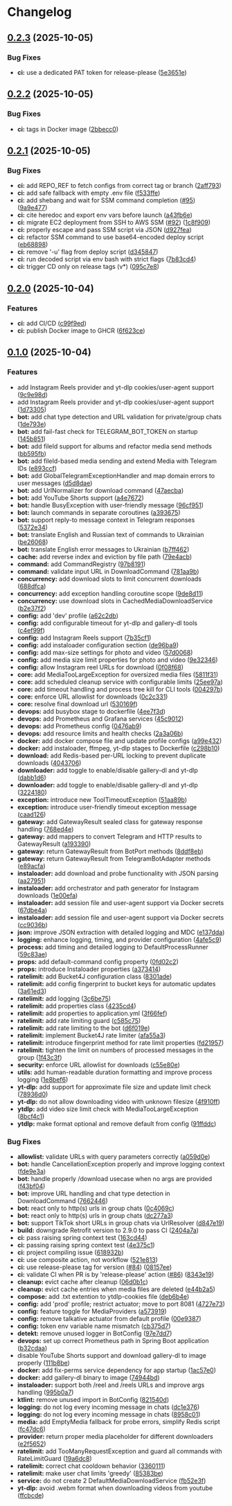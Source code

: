 # Changelog

## [0.2.3](https://github.com/furaizi/downloader-bot/compare/v0.2.2...v0.2.3) (2025-10-05)


### Bug Fixes

* **ci:** use a dedicated PAT token for release-please ([5e3651e](https://github.com/furaizi/downloader-bot/commit/5e3651ef23525477e4e0469c8f6ad222c57d3328))

## [0.2.2](https://github.com/furaizi/downloader-bot/compare/v0.2.1...v0.2.2) (2025-10-05)


### Bug Fixes

* **ci:** tags in Docker image ([2bbecc0](https://github.com/furaizi/downloader-bot/commit/2bbecc029875f06ab325e3b06eed7af7c5702cb9))

## [0.2.1](https://github.com/furaizi/downloader-bot/compare/v0.2.0...v0.2.1) (2025-10-05)


### Bug Fixes

* **ci:** add REPO_REF to fetch configs from correct tag or branch ([2aff793](https://github.com/furaizi/downloader-bot/commit/2aff7930f4b779ca960ea3f12277c44cb054b6c1))
* **ci:** add safe fallback with empty .env file ([f533ffe](https://github.com/furaizi/downloader-bot/commit/f533ffe68c4cb00d87904c72117138b7c147e2da))
* **ci:** add shebang and wait for SSM command completion ([#95](https://github.com/furaizi/downloader-bot/issues/95)) ([9a9e477](https://github.com/furaizi/downloader-bot/commit/9a9e477e1f01f72bcb23289481e385cf6e707187))
* **ci:** cite heredoc and export env vars before launch ([a43fb6e](https://github.com/furaizi/downloader-bot/commit/a43fb6e3535dd959c6d06d355f8a546d03f0198f))
* **ci:** migrate EC2 deployment from SSH to AWS SSM ([#92](https://github.com/furaizi/downloader-bot/issues/92)) ([1c8f909](https://github.com/furaizi/downloader-bot/commit/1c8f90921ba89d6eaa6836f2d1d506dc863d6946))
* **ci:** properly escape and pass SSM script via JSON ([d927fea](https://github.com/furaizi/downloader-bot/commit/d927fea0e4cb54b65f7cc34c97b6eea13817bae5))
* **ci:** refactor SSM command to use base64-encoded deploy script ([eb68898](https://github.com/furaizi/downloader-bot/commit/eb68898a2b92a093890eac866fa68b0b4a495d12))
* **ci:** remove '-u' flag from deploy script ([d345847](https://github.com/furaizi/downloader-bot/commit/d345847a612cc8dc89ffab8df1f4fb3500841c37))
* **ci:** run decoded script via env bash with strict flags ([7b83cd4](https://github.com/furaizi/downloader-bot/commit/7b83cd4cc248af34cf231a2abc791a8a419a4f75))
* **ci:** trigger CD only on release tags (v*) ([095c7e8](https://github.com/furaizi/downloader-bot/commit/095c7e83458a0153d41adf5f0708fd405f02678e))

## [0.2.0](https://github.com/furaizi/downloader-bot/compare/v0.1.0...v0.2.0) (2025-10-04)


### Features

* **ci:** add CI/CD ([c99f9ed](https://github.com/furaizi/downloader-bot/commit/c99f9ed4c6ba1e541cf9cc9c1c39e6d9cb3dfcbd))
* **ci:** publish Docker image to GHCR ([6f623ce](https://github.com/furaizi/downloader-bot/commit/6f623ce3f36db799b7470f924628312777ffc66f))

## [0.1.0](https://github.com/furaizi/downloader-bot/compare/v0.0.1...v0.1.0) (2025-10-04)


### Features

* add Instagram Reels provider and yt-dlp cookies/user-agent support ([9c9e98d](https://github.com/furaizi/downloader-bot/commit/9c9e98d43d0292c2012b4ce992ea10c3223f6ac6))
* add Instagram Reels provider and yt-dlp cookies/user-agent support ([1d73305](https://github.com/furaizi/downloader-bot/commit/1d733050d57093b2a6a9961fbb289085f9c59331))
* **bot:** add chat type detection and URL validation for private/group chats ([1de793e](https://github.com/furaizi/downloader-bot/commit/1de793e2d5d5588b2388f9c37cf3a099cdc7f4b2))
* **bot:** add fail-fast check for TELEGRAM_BOT_TOKEN on startup ([145b851](https://github.com/furaizi/downloader-bot/commit/145b851a915e2930a50a99275230b795293163bb))
* **bot:** add fileId support for albums and refactor media send methods ([bb595fb](https://github.com/furaizi/downloader-bot/commit/bb595fbc1e8a9d35edd2e699b85ce025f7ee004c))
* **bot:** add fileId-based media sending and extend Media with Telegram IDs ([e893ccf](https://github.com/furaizi/downloader-bot/commit/e893ccf3cdee246a51f9e28af4a2b3933b203101))
* **bot:** add GlobalTelegramExceptionHandler and map domain errors to user messages ([d5d8dae](https://github.com/furaizi/downloader-bot/commit/d5d8dae70a9b6b4b1d3c0f04ef41fc1908cf97c6))
* **bot:** add UrlNormalizer for download command ([47aecba](https://github.com/furaizi/downloader-bot/commit/47aecbac649cc2f94d5fe4bd65a5e20f65cf5e46))
* **bot:** add YouTube Shorts support ([a4e7672](https://github.com/furaizi/downloader-bot/commit/a4e76725e883fe76ed7911eb10309b0e0e2e68f7))
* **bot:** handle BusyException with user-friendly message ([96cf951](https://github.com/furaizi/downloader-bot/commit/96cf9515c9544796f14f73a9c215dfb75f89bf88))
* **bot:** launch commands in separate coroutines ([a393675](https://github.com/furaizi/downloader-bot/commit/a3936752bff369765cc7deb1d56ab4692be2f332))
* **bot:** support reply-to message context in Telegram responses ([5372e34](https://github.com/furaizi/downloader-bot/commit/5372e346c1f47c18b5881cde20821fccb3bf781c))
* **bot:** translate English and Russian text of commands to Ukrainian ([be26068](https://github.com/furaizi/downloader-bot/commit/be260684059a81f97be2a9a78b932ed87811ede2))
* **bot:** translate English error messages to Ukrainian ([b7ff462](https://github.com/furaizi/downloader-bot/commit/b7ff462304a38300bcfbf4bb0c221ec42c5490a2))
* **cache:** add reverse index and eviction by file path ([79e4acb](https://github.com/furaizi/downloader-bot/commit/79e4acb6c7145810845447345a2aa4b0556d76e8))
* **command:** add CommandRegistry ([97b8191](https://github.com/furaizi/downloader-bot/commit/97b8191e18f27a0c484d52f16c9e677f5cf1cd37))
* **command:** validate input URL in DownloadCommand ([781aa9b](https://github.com/furaizi/downloader-bot/commit/781aa9bb0b4c63651cfb8f1f5ea4b9940a145614))
* **concurrency:** add download slots to limit concurrent downloads ([688dfca](https://github.com/furaizi/downloader-bot/commit/688dfca08688fb1421adc9d43cb988620f8ffe4c))
* **concurrency:** add exception handling coroutine scope ([9de8d11](https://github.com/furaizi/downloader-bot/commit/9de8d11d168543da2461c912ff51c3f337d08111))
* **concurrency:** use download slots in CachedMediaDownloadService ([b2e37f2](https://github.com/furaizi/downloader-bot/commit/b2e37f2ed2c86445f5901fc00e127c99b752a8fa))
* **config:** add 'dev' profile ([a62c2db](https://github.com/furaizi/downloader-bot/commit/a62c2db113b7c27d5aa6f93693b83bf719c6dba6))
* **config:** add configurable timeout for yt-dlp and gallery-dl tools ([c4ef99f](https://github.com/furaizi/downloader-bot/commit/c4ef99f60229de8f09b063e2e84b7297a778963d))
* **config:** add Instagram Reels support ([7b35cf1](https://github.com/furaizi/downloader-bot/commit/7b35cf11496057f94fffc261af5b808ae4e4ba03))
* **config:** add instaloader configuration section ([de96ba9](https://github.com/furaizi/downloader-bot/commit/de96ba96ba0a47776f004c30fd20b2adaa51b8da))
* **config:** add max-size settings for photo and video ([57d0068](https://github.com/furaizi/downloader-bot/commit/57d0068e5d43c2ab0ed991cdb22916031c3fe729))
* **config:** add media size limit properties for photo and video ([9e32346](https://github.com/furaizi/downloader-bot/commit/9e323461baa8ce1cce3dce32d573e5ffb15c7016))
* **config:** allow Instagram reel URLs for download ([0f08f68](https://github.com/furaizi/downloader-bot/commit/0f08f681eee3c4f23f8dea68ecb6fa2e3d78d8cf))
* **core:** add MediaTooLargeException for oversized media files ([5811f31](https://github.com/furaizi/downloader-bot/commit/5811f31d595bbc58a0e39def92b16d427a1eff2d))
* **core:** add scheduled cleanup service with configurable limits ([25ee97a](https://github.com/furaizi/downloader-bot/commit/25ee97a01e93316d9cfad3ea72005d33d8d4c279))
* **core:** add timeout handling and process tree kill for CLI tools ([004297b](https://github.com/furaizi/downloader-bot/commit/004297b2d3cb85f745fabea2c928544202cd8382))
* **core:** enforce URL allowlist for downloads ([0c2c331](https://github.com/furaizi/downloader-bot/commit/0c2c3316475103e5d23c176b39aafdde86808860))
* **core:** resolve final download url ([530169f](https://github.com/furaizi/downloader-bot/commit/530169fce1692e9ab2a53be349bca71aa10310b6))
* **devops:** add busybox stage to dockerfile ([4ee7f3d](https://github.com/furaizi/downloader-bot/commit/4ee7f3d70a125d14153b51c010edd29b8f24a6ad))
* **devops:** add Prometheus and Grafana services ([45c9012](https://github.com/furaizi/downloader-bot/commit/45c9012f56c992a7c1ea4e68972103b6db246070))
* **devops:** add Prometheus config ([0476ab9](https://github.com/furaizi/downloader-bot/commit/0476ab9ff5b02fad1696c5858ef84860a533bfb9))
* **devops:** add resource limits and health checks ([2a3a06b](https://github.com/furaizi/downloader-bot/commit/2a3a06b056a803b6701ea11d8cb74d7b252c74c1))
* **docker:** add docker compose file and update profile configs ([a99e432](https://github.com/furaizi/downloader-bot/commit/a99e4320325b45eb38346264fcff613e8fd7cdb6))
* **docker:** add instaloader, ffmpeg, yt-dlp stages to Dockerfile ([c298b10](https://github.com/furaizi/downloader-bot/commit/c298b10e2785cad6f8b7f6ae3ae71ac89375fd40))
* **download:** add Redis-based per-URL locking to prevent duplicate downloads ([4043706](https://github.com/furaizi/downloader-bot/commit/404370695f11e5845142ceca6c5199d9449fc6e7))
* **downloader:** add toggle to enable/disable gallery-dl and yt-dlp ([dabb1d6](https://github.com/furaizi/downloader-bot/commit/dabb1d696ee0400b545403b71b54e02c225dd74e))
* **downloader:** add toggle to enable/disable gallery-dl and yt-dlp ([3224180](https://github.com/furaizi/downloader-bot/commit/32241801255005c22a9ea6f1fc47fd9768c219e1))
* **exception:** introduce new ToolTimeoutException ([51aa89b](https://github.com/furaizi/downloader-bot/commit/51aa89b0b239be0afa3426a536816efb3671cd53))
* **exception:** introduce user-friendly timeout exception message ([caad126](https://github.com/furaizi/downloader-bot/commit/caad12681bbac7be721aaf2344c1dbb9e5848c79))
* **gateway:** add GatewayResult sealed class for gateway response handling ([768ed4e](https://github.com/furaizi/downloader-bot/commit/768ed4e351fe0121b2ab467d9cf9466f65d8f2e0))
* **gateway:** add mappers to convert Telegram and HTTP results to GatewayResult ([a193390](https://github.com/furaizi/downloader-bot/commit/a1933902d6ff0aff2a70062de7f67883d9884f08))
* **gateway:** return GatewayResult from BotPort methods ([8ddf8eb](https://github.com/furaizi/downloader-bot/commit/8ddf8eb2f0eb8f87ee8bda035dbbf4bff7d7bd16))
* **gateway:** return GatewayResult from TelegramBotAdapter methods ([e89acfa](https://github.com/furaizi/downloader-bot/commit/e89acfa800958971fade57b66a40e3d6508b8e2a))
* **instaloader:** add download and probe functionality with JSON parsing ([aa27951](https://github.com/furaizi/downloader-bot/commit/aa27951f7ffe88b16eefb1c50900bdac9ce178b7))
* **instaloader:** add orchestrator and path generator for Instagram downloads ([1e00efa](https://github.com/furaizi/downloader-bot/commit/1e00efa2cd1a953359c4822f6616e7e55d20219b))
* **instaloader:** add session file and user-agent support via Docker secrets ([67dbe4a](https://github.com/furaizi/downloader-bot/commit/67dbe4a533559f4fb219bf6107c69362ffc33ebb))
* **instaloader:** add session file and user-agent support via Docker secrets ([cc9036b](https://github.com/furaizi/downloader-bot/commit/cc9036b07a3efaa1f1607eff5951002c5cac8d38))
* **json:** improve JSON extraction with detailed logging and MDC ([e137dda](https://github.com/furaizi/downloader-bot/commit/e137dda098baf75122c8ffa76c635310237b35aa))
* **logging:** enhance logging, timing, and provider configuration ([4afe5c9](https://github.com/furaizi/downloader-bot/commit/4afe5c94540a5072bc61c5c609735916e93abc85))
* **process:** add timing and detailed logging to DefaultProcessRunner ([59c83ae](https://github.com/furaizi/downloader-bot/commit/59c83ae781b9f4c525eadf7db1cf0bf1667d1e43))
* **props:** add default-command config property ([0fd02c2](https://github.com/furaizi/downloader-bot/commit/0fd02c2a2ef1df5448c0b01f375f511beb981434))
* **props:** introduce Instaloader properties ([a373414](https://github.com/furaizi/downloader-bot/commit/a373414a0e80e5dc9362dcd9bc54ecb854cc45d2))
* **ratelimit:** add Bucket4J configuration class ([8301ade](https://github.com/furaizi/downloader-bot/commit/8301ade9fded9db218ea322b1d429f93ea39ede6))
* **ratelimit:** add config fingerprint to bucket keys for automatic updates ([3a61ed3](https://github.com/furaizi/downloader-bot/commit/3a61ed337dc4e8d699a5953217752587b4481adc))
* **ratelimit:** add logging ([3c6be75](https://github.com/furaizi/downloader-bot/commit/3c6be75dfdd1ff7aa3181c1d1b9cf68c997abe29))
* **ratelimit:** add properties class ([4235cd4](https://github.com/furaizi/downloader-bot/commit/4235cd4b743e22076394ad3b982da0918b0ebcdb))
* **ratelimit:** add properties to application.yml ([3f66fef](https://github.com/furaizi/downloader-bot/commit/3f66fefdc4885bba1f404c073bb44d71fbcaea13))
* **ratelimit:** add rate limiting guard ([c585c75](https://github.com/furaizi/downloader-bot/commit/c585c75906d7456f9bb8b1a7c8eeed03ac17de17))
* **ratelimit:** add rate limiting to the bot ([d6f019e](https://github.com/furaizi/downloader-bot/commit/d6f019e97909e2c78b748a423741d9a0f05c2987))
* **ratelimit:** implement Bucket4J rate limiter ([afa55a3](https://github.com/furaizi/downloader-bot/commit/afa55a3d4cf9401624f62e52547383287c6c278e))
* **ratelimit:** introduce fingerprint method for rate limit properties ([fd21957](https://github.com/furaizi/downloader-bot/commit/fd21957642f75e794da01a123cee74a822cdeb01))
* **ratelimit:** tighten the limit on numbers of processed messages in the group ([1f43c3f](https://github.com/furaizi/downloader-bot/commit/1f43c3f50bd3925f867755c0d2d2ed23e4c6e5ce))
* **security:** enforce URL allowlist for downloads ([c55e80e](https://github.com/furaizi/downloader-bot/commit/c55e80e7ab530312e7970c8aa37db3d6e193aea5))
* **utils:** add human-readable duration formatting and improve process logging ([1e8bef6](https://github.com/furaizi/downloader-bot/commit/1e8bef66d3bf8b5ccc354be062fe0dd82cabe9e1))
* **yt-dlp:** add support for approximate file size and update limit check ([78936d0](https://github.com/furaizi/downloader-bot/commit/78936d0a31ebb427506948abcea2da66155a7989))
* **yt-dlp:** do not allow downloading video with unknown filesize ([4f910ff](https://github.com/furaizi/downloader-bot/commit/4f910ff01a82ebf71aaf41bc05546d6eeffc6ae3))
* **ytdlp:** add video size limit check with MediaTooLargeException ([8bcf4c1](https://github.com/furaizi/downloader-bot/commit/8bcf4c14116a2d5e44cfe57586f30350874cd98c))
* **ytdlp:** make format optional and remove default from config ([91ffddc](https://github.com/furaizi/downloader-bot/commit/91ffddc96c42482592a1b03cc56be05c09b64643))


### Bug Fixes

* **allowlist:** validate URLs with query parameters correctly ([a059d0e](https://github.com/furaizi/downloader-bot/commit/a059d0ee1f07c268d7a2740c715183ad59b815a3))
* **bot:** handle CancellationException properly and improve logging context ([fde9e3a](https://github.com/furaizi/downloader-bot/commit/fde9e3a4aeb255a2fe69a865dda6eccd75c223d6))
* **bot:** handle properly /download usecase when no args are provided ([f43bf04](https://github.com/furaizi/downloader-bot/commit/f43bf042fc62fe3779324e6ac258474778537f4c))
* **bot:** improve URL handling and chat type detection in DownloadCommand ([7662446](https://github.com/furaizi/downloader-bot/commit/766244678e750a3565cd97064169485ddb8193f7))
* **bot:** react only to http(s) urls in group chats ([0c4069c](https://github.com/furaizi/downloader-bot/commit/0c4069cf02d19dec640c2c2b633f6dec0888a3ef))
* **bot:** react only to http(s) urls in group chats ([dc277a3](https://github.com/furaizi/downloader-bot/commit/dc277a3434e8752afea2c54394427bee7035d340))
* **bot:** support TikTok short URLs in group chats via UrlResolver ([d847e19](https://github.com/furaizi/downloader-bot/commit/d847e19dbb0ce6011a2f0ac061ee1e2560cfc975))
* **build:** downgrade Retrofit version to 2.9.0 to pass CI ([2404a7a](https://github.com/furaizi/downloader-bot/commit/2404a7a4ed486cfa33831da0cd2e090c8c20cd02))
* **ci:** pass raising spring context test ([163cd44](https://github.com/furaizi/downloader-bot/commit/163cd44d28be67eec86d2e80b79093f784d78d4d))
* **ci:** passing raising spring context test ([4e375c1](https://github.com/furaizi/downloader-bot/commit/4e375c106b858c03715a52bae7449c2d032a65e7))
* **ci:** project compiling issue ([618932b](https://github.com/furaizi/downloader-bot/commit/618932bc64e42e1d40087bacda6264920485877f))
* **ci:** use composite action, not workflow ([521e813](https://github.com/furaizi/downloader-bot/commit/521e8136d77ae3647d21f6cbfd5f0f1341d919ac))
* **ci:** use release-please tag for version ([#84](https://github.com/furaizi/downloader-bot/issues/84)) ([08157ee](https://github.com/furaizi/downloader-bot/commit/08157eefcfbdcff80953a45f673be23096ef1b6b))
* **ci:** validate CI when PR is by 'release-please' action ([#86](https://github.com/furaizi/downloader-bot/issues/86)) ([8343e19](https://github.com/furaizi/downloader-bot/commit/8343e19bda1785957398e66c8eef9f27172b33e0))
* **cleanup:** evict cache after cleanup ([06d0b1c](https://github.com/furaizi/downloader-bot/commit/06d0b1c9cd3c8a3a3dcd5acaff0c5dc3d04225b8))
* **cleanup:** evict cache entries when media files are deleted ([e44b2a5](https://github.com/furaizi/downloader-bot/commit/e44b2a5ecc83a41a0bb0a2e68fdfcb52ed2b2096))
* **compose:** add .txt extention to ytdlp-cookies file ([deb6b4e](https://github.com/furaizi/downloader-bot/commit/deb6b4e10de60cc0301c1245aa6f42aabc36e118))
* **config:** add 'prod' profile; restrict actuator; move to port 8081 ([4727e73](https://github.com/furaizi/downloader-bot/commit/4727e73ef29c0655a1afad0f1183bbd96bfec2a3))
* **config:** feature toggle for MediaProviders ([a573919](https://github.com/furaizi/downloader-bot/commit/a573919b8f92c5cffe0b69dfae3ec43b8a30a9af))
* **config:** remove talkative actuator from default profile ([00e9387](https://github.com/furaizi/downloader-bot/commit/00e9387de8b7285fb168791b6d60cf10c190c4ae))
* **config:** token env variable name mismatch ([cb375d7](https://github.com/furaizi/downloader-bot/commit/cb375d73cb18f145406ba4cb7816c2cf28755a30))
* **detekt:** remove unused logger in BotConfig ([97e7dd7](https://github.com/furaizi/downloader-bot/commit/97e7dd7893c54d01080f8ed6202b5d1e5a725f43))
* **devops:** set up correct Prometheus path in Spring Boot application ([b32cdaa](https://github.com/furaizi/downloader-bot/commit/b32cdaa7f44741591124fe4ae7e6f6cccace09c3))
* disable YouTube Shorts support and download gallery-dl to image properly ([111b8be](https://github.com/furaizi/downloader-bot/commit/111b8bed34b86e0eedb304e06a793ed1024be591))
* **docker:** add fix-perms service dependency for app startup ([1ac57e0](https://github.com/furaizi/downloader-bot/commit/1ac57e0b47c99775fb852416b66fca3120e08126))
* **docker:** add gallery-dl binary to image ([74944bd](https://github.com/furaizi/downloader-bot/commit/74944bda1c6fc06f39e2b18f6c645498b28b5ae0))
* **instaloader:** support both /reel and /reels URLs and improve args handling ([995b0a7](https://github.com/furaizi/downloader-bot/commit/995b0a71988103ce28623216c095f0f7012f5021))
* **ktlint:** remove unused import in BotConfig ([821540d](https://github.com/furaizi/downloader-bot/commit/821540d9b5c0ee8f51ea2116f7d3e5caba226c1b))
* **logging:** do not log every incoming message in chats ([dc1e376](https://github.com/furaizi/downloader-bot/commit/dc1e3768ce8943948b14f72d1b634ff3696f6401))
* **logging:** do not log every incoming message in chats ([8958c01](https://github.com/furaizi/downloader-bot/commit/8958c015a6cc31accda5408b106a0cbdb02c7946))
* **media:** add EmptyMedia fallback for probe errors, simplify Redis script ([fc47dc6](https://github.com/furaizi/downloader-bot/commit/fc47dc66eb31257067e5f5285dfa2ddf5c18aea1))
* **provider:** return proper media placeholder for different downloaders ([e2f5652](https://github.com/furaizi/downloader-bot/commit/e2f5652958eada66802add63ffa5a987d0940404))
* **ratelimit:** add TooManyRequestException and guard all commands with RateLimitGuard ([19a6dc8](https://github.com/furaizi/downloader-bot/commit/19a6dc82908ef3eeb05a8df5b912c0fdebcf5c45))
* **ratelimit:** correct chat cooldown behavior ([3360111](https://github.com/furaizi/downloader-bot/commit/3360111f7ef2eb89e31a9ba6a708107b3e33e8b8))
* **ratelimit:** make user chat limits 'greedy' ([85383be](https://github.com/furaizi/downloader-bot/commit/85383be9fe8d27603b37625b7fa3f161fefb0b22))
* **service:** do not create 2 DefaultMediaDownloadService ([fb52e3f](https://github.com/furaizi/downloader-bot/commit/fb52e3f184ecf1358b899cb733d12b1a2b3caabb))
* **yt-dlp:** avoid .webm format when downloading videos from youtube ([ffcbcde](https://github.com/furaizi/downloader-bot/commit/ffcbcde4fd934349efe2fb1e6e14e5bc313199a4))
